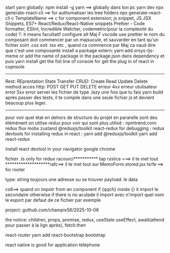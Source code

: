 start yarn globally:
npm install -g yarn ==> globally dans ton pc
yarn dev
npx generate-react-cli ==> for authomatiser les tree folders
npx generate-react-cli c TemplateName ==> c for component
extension; js snippet, JS JSX Snippets, ES7+ React/Redux/React-Native snippets
Prettier - Code formatter, ESlint, Incredible Watcher, codemetric(pour la complexité du code)
?: it means facultatif
configure alt Maj F vscode use prettier
le nom du composant doit commencer par un majsucule, et sauvarder en tant qu'un fichier soirt .css soit .tsx etc , quand ca commence par Maj ca vaud dire que c'est une composante
install a package extern: yarn add orsys-tjs-meme
or  add the name of package in the package.json dans dependency et puis yarn install
get the fist line of console for get the plug in of react in copnsole

***************
Rest: REprentation State Transfer
CRUD: Create Read Update Delete
method acces http: POST GET PUT DELETE
erreur 4xx erreur utulisateur
error 5xx error server
les fichier de type .lazy une fois que tu fais yarn build après passer des tests, il te compile dans une seule fichier js et devient beacoup plus leger.


***************************
pour voir quel état en dehors de structure du projet en pararelle sont des éléménent on utilise redux
pour voir qui sont plus utilisé : npmtrend.com: redux flux mobx zustand @reduxjs/toolkit react-redux
for debugging : redux devtools
for installing redux in react : yarn add @reduxjs/toolkit
yarn add react-redux

install react devtool in your navigator google chrome

fichier .ts only for redux
racourci*********** tap rxslice ===> il te met tout
********************rafc==> il te met tout sur MemoForm.stored.jsx
tsrfe ==> for rooter

type: string toujours une adresse ou se trouver
payload: le data


cs6==> quand on impotr from an component 
if  {qqch} inside {} it import le secondaire otherwise if there is no aculade il import avec n'import quel nom le export par defaut de ce fichier
par exemple 


project: guthub.com/champix56/2025-10-06


the notice:  children, props, promise, redux, useState useEffect, await(attend pour passer à la lign après), fetch.then


react-router
yarn add react-bootstrap bootstrap

react native is good for application téléphone 